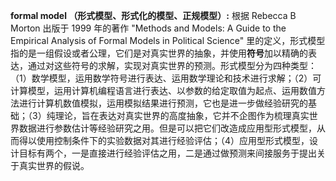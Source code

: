 **formal model （形式模型、形式化的模型、正规模型）:** 根据 Rebecca B Morton 出版于 1999 年的著作 "Methods and Models: A Guide to the Empirical Analysis of Formal Models in Political Science" 里的定义，形式模型指的是一组假设或者公理，它们是对真实世界的抽象，并使用**符号**加以精确的表达，通过对这些符号的求解，实现对真实世界的预测。形式模型分为四种类型：（1）数学模型，运用数学符号进行表达、运用数学理论和技术进行求解；（2）可计算模型，运用计算机编程语言进行表达、以参数的给定取值为起点、运用数值方法进行计算机数值模拟，运用模拟结果进行预测，它也是进一步做经验研究的基础；（3）纯理论，旨在表达对真实世界的高度抽象，它并不企图作为梳理真实世界数据进行参数估计等经验研究之用。但是可以把它们改造成应用型形式模型，从而得以使用控制条件下的实验数据对其进行经验评估；（4）应用型形式模型，设计目标有两个，一是直接进行经验评估之用，二是通过做预测来间接服务于提出关于真实世界的假说。

